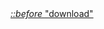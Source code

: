 <a href="https://www.file-upload.com/vpj1i5dnm4gi" style="display:" class="btn btn-warning btn-sm">
  <i class="fa fa-plus">
    ::before
  </i>
  "download"
  </a>
  </div>
